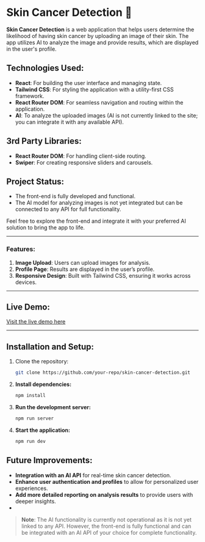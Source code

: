 # Skin Cancer Detection 🧬

**Skin Cancer Detection** is a web application that helps users determine the likelihood of having skin cancer by uploading an image of their skin. The app utilizes AI to analyze the image and provide results, which are displayed in the user's profile.

## Technologies Used:
- **React**: For building the user interface and managing state.
- **Tailwind CSS**: For styling the application with a utility-first CSS framework.
- **React Router DOM**: For seamless navigation and routing within the application.
- **AI**: To analyze the uploaded images (AI is not currently linked to the site; you can integrate it with any available API).

## 3rd Party Libraries:
- **React Router DOM**: For handling client-side routing.
- **Swiper**: For creating responsive sliders and carousels.

## Project Status:
- The front-end is fully developed and functional.
- The AI model for analyzing images is not yet integrated but can be connected to any API for full functionality.

Feel free to explore the front-end and integrate it with your preferred AI solution to bring the app to life.

---

### Features:
1. **Image Upload**: Users can upload images for analysis.
2. **Profile Page**: Results are displayed in the user’s profile.
3. **Responsive Design**: Built with Tailwind CSS, ensuring it works across devices.

---

## Live Demo:
[Visit the live demo here](https://skin-safe.netlify.app/)

---

## Installation and Setup:

1. Clone the repository:
   ```bash
   git clone https://github.com/your-repo/skin-cancer-detection.git
   

2. **Install dependencies:**
   ```bash
   npm install
   
   
3. **Run the development server:**
   ```bash
   npm run server
   

4. **Start the application:**
   ```bash
   npm run dev


## Future Improvements:
- **Integration with an AI API** for real-time skin cancer detection.
- **Enhance user authentication and profiles** to allow for personalized user experiences.
- **Add more detailed reporting on analysis results** to provide users with deeper insights.
- 

> **Note**: The AI functionality is currently not operational as it is not yet linked to any API. However, the front-end is fully functional and can be integrated with an AI API of your choice for complete functionality.




